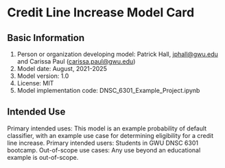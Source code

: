 # Credit Line Increase Model Card

## Basic Information
 1. Person or organization developing model: Patrick Hall, jphall@gwu.edu and Carissa Paul (carissa.paul@gwu.edu)
 2. Model date: August, 2021-2025
 3. Model version: 1.0
 4. License: MIT
 5. Model implementation code: DNSC_6301_Example_Project.ipynb

## Intended Use
   Primary intended uses: This model is an example probability of default classifier, with an example use case for determining eligibility for a credit line increase.
   Primary intended users: Students in GWU DNSC 6301 bootcamp.
   Out-of-scope use cases: Any use beyond an educational example is out-of-scope. 

